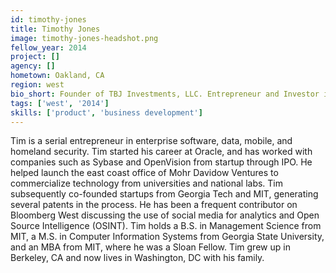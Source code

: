 ```yaml
---
id: timothy-jones
title: Timothy Jones
image: timothy-jones-headshot.png
fellow_year: 2014
project: []
agency: []
hometown: Oakland, CA
region: west
bio_short: Founder of TBJ Investments, LLC. Entrepreneur and Investor in Data/Analytics. BS/MBA from MIT, M.S. from Georgia State.
tags: ['west', '2014']
skills: ['product', 'business development']
---
```


Tim is a serial entrepreneur in enterprise software, data, mobile, and homeland security. Tim started his career at Oracle, and has worked with companies such as Sybase and OpenVision from startup through IPO. He helped launch the east coast office of Mohr Davidow Ventures to commercialize technology from universities and national labs. Tim subsequently co-founded startups from Georgia Tech and MIT, generating several patents in the process. He has been a frequent contributor on Bloomberg West discussing the use of social media for analytics and Open Source Intelligence (OSINT). Tim holds a B.S. in Management Science from MIT, a M.S. in Computer Information Systems from Georgia State University, and an MBA from MIT, where he was a Sloan Fellow. Tim grew up in Berkeley, CA and now lives in Washington, DC with his family.
